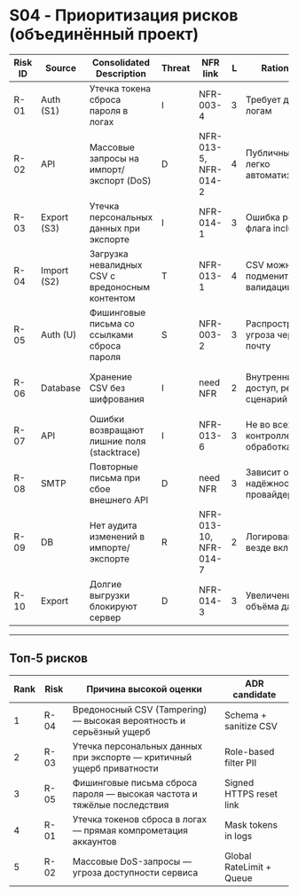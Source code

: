 # S04 - Приоритизация рисков (объединённый проект)

| Risk ID | Source | Consolidated Description | Threat | NFR link | L | Rationale-L | I | Rationale-I | Score | Top-5? | ADR candidate |
|----------|---------|--------------------------|---------|-----------|--:|--------------|--:|--------------|--:|--------|---------------|
| R-01 | Auth (S1) | Утечка токена сброса пароля в логах | I | NFR-003-4 | 3 | Требует доступа к логам | 4 | Компрометация учётных записей | 12 | Yes | Mask tokens in logs |
| R-02 | API | Массовые запросы на импорт/экспорт (DoS) | D | NFR-013-5, NFR-014-2 | 4 | Публичный API, легко автоматизировать | 3 | Отказ в обслуживании, задержки | 12 | Yes | Global RateLimit + Queue |
| R-03 | Export (S3) | Утечка персональных данных при экспорте | I | NFR-014-1 | 3 | Ошибка роли или флага include_pii | 5 | Массовая утечка персональных данных | 15 | Yes | Role-based filter PII |
| R-04 | Import (S2) | Загрузка невалидных CSV с вредоносным контентом | T | NFR-013-1 | 4 | CSV можно подменить до валидации | 4 | Повреждение данных и XSS в BI | 16 | Yes | Schema + sanitize CSV |
| R-05 | Auth (U) | Фишинговые письма со ссылками сброса пароля | S | NFR-003-2 | 3 | Распространённая угроза через почту | 5 | Кража учётных данных пользователей | 15 | Yes | Signed HTTPS reset link |
| R-06 | Database | Хранение CSV без шифрования | I | need NFR | 2 | Внутренний доступ, редкий сценарий | 4 | Возможная утечка клиентских данных | 8 | No | AES-256 at rest |
| R-07 | API | Ошибки возвращают лишние поля (stacktrace) | I | NFR-013-6 | 3 | Не во всех контроллерах обработка ошибок | 3 | Утечка внутренней структуры сервиса | 9 | No | RFC7807 middleware |
| R-08 | SMTP | Повторные письма при сбое внешнего API | D | need NFR | 3 | Зависит от надёжности провайдера | 2 | Повышенная нагрузка, не критично | 6 | No | Retry + CircuitBreaker |
| R-09 | DB | Нет аудита изменений в импорте/экспорте | R | NFR-013-10, NFR-014-7 | 2 | Логирование не везде включено | 3 | Потеря трассировки действий | 6 | No | Unified audit log |
| R-10 | Export | Долгие выгрузки блокируют сервер | D | NFR-014-3 | 3 | Увеличение объёма данных | 3 | Замедление отклика API | 9 | No | Async export job |

---

## Топ-5 рисков

| Rank | Risk | Причина высокой оценки | ADR candidate |
|------|------|------------------------|---------------|
| 1 | R-04 | Вредоносный CSV (Tampering) — высокая вероятность и серьёзный ущерб | Schema + sanitize CSV |
| 2 | R-03 | Утечка персональных данных при экспорте — критичный ущерб приватности | Role-based filter PII |
| 3 | R-05 | Фишинговые письма сброса пароля — высокая частота и тяжёлые последствия | Signed HTTPS reset link |
| 4 | R-01 | Утечка токенов сброса в логах — прямая компрометация аккаунтов | Mask tokens in logs |
| 5 | R-02 | Массовые DoS-запросы — угроза доступности сервиса | Global RateLimit + Queue |
